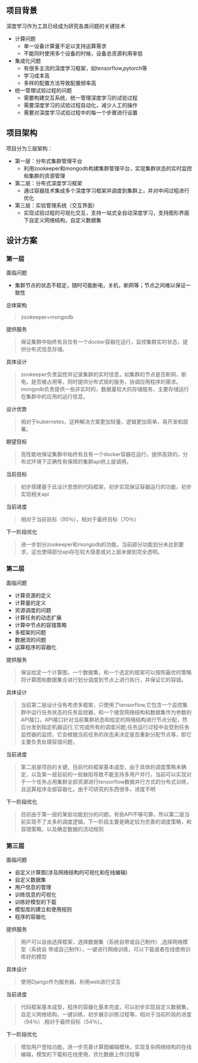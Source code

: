 ## 项目背景
深度学习作为工具已经成为研究各类问题的关键技术
* 计算问题
    * 单一设备计算量不足以支持运算需求
    * 不能同时使用多个设备的时候，设备总资源利用率低
* 集成化问题
    * 有很多主流的深度学习框架，如tensorflow,pytorch等
    * 学习成本高
    * 多样的配置方法导致配置频率高
* 统一管理试验过程的问题
    * 需要构建交互系统，统一管理深度学习的试验过程
    * 需要深度学习的试验过程自动化，减少人工的操作
    * 需要对深度学习试验过程中的每一个步骤进行设置

## 项目架构
项目分为三层架构：
* 第一层：分布式集群管理平台
    * 利用zookeeper和mongodb构建集群管理平台，实现集群状态的实时监控和集群的资源管理
* 第二层：分布式深度学习框架
    * 通过容器技术集成多个深度学习框架并调度到集群上，并对中间过程进行优化
* 第三层：实验管理系统（交互界面）
    * 实现试验过程的可视化交互，支持一站式全自动深度学习，支持图形界面下自定义网络结构，自定义数据集

## 设计方案

###  第一层

面临问题
* 集群节点的状态不稳定，随时可能断电，关机，断网等；节点之间难以保证一致性

总体架构
> zookeeper+mongodb

提供服务
> 保证集群中始终有且仅有一个docker容器在运行，监控集群实时状态，提供分布式信息存储。

具体设计
> zookeeper负责监控并记录集群的实时信息，如集群的节点是否断网，断电，是否被占用等，同时提供分布式锁的服务，协调应用程序的需求。mongodb负责提供一些非实时的，数据量较大的存储服务，主要存储运行在集群中的应用的运行信息。　

设计优势
> 相对于kubernetes，这种解决方案更加轻量，逻辑更加简单，易开发和部署。

期望目标
> 高性能地保证集群中始终有且有一个docker容器在运行，提供高效的，分布式环境下正确性有保障的集群api供上层调用。

当前目标 
> 初步搭建基于此设计思想的代码框架，初步实现保证容器运行的功能，初步实现相关api

当前进度
> 相对于当前目标（95％），相对于最终目标（70％）

下一阶段优化
> 进一步划分zookeeper和mongodb的功能，当前部分功能划分未达到要求，这也使得部分api存在较大隐患或对上层未做到完全透明。

### 第二层
面临问题
* 计算资源的定义
* 计算量的定义
* 资源调度的问题
* 计算任务的动态扩展
* 计算中节点的容错策略
* 多框架的问题
* 数据流的问题
* 运算程序的容器化

提供服务
> 保证给定一个计算图，一个数据集，和一个选定的框架可以按照最优的策略将计算图和数据集合进行划分调度到节点上进行执行，并保证它的容错。

具体设计
> 当前第二层设计没有考虑多框架，只使用了tensorflow,它包含一个监控集群中运行任务状态的任务监控器，和一个接受网络结构和数据集作为参数的API接口，API接口针对当前集群状态和给定的网络结构进行节点分配，然后分发到指定机器运行,它完成所有的调度问题;任务运行过程中会受到任务监控器的监控，它会根据当前任务的状态来决定是否重新分配节点等，即它主要负责处理容错问题，

当前进度
> 第二层是项目的关键，目前代码框架基本成型，由于具体的调度策略未确定，以及第一层目前的一些缺陷导致不能支持多用户并行，当前可以实现对于一个任务占用集群全部资源进行tensorflow数据并行方式的分布式训练，且运算程序全部容器化，由于可研究的东西很多，进度不明

下一阶段优化
> 目前由于第一层的某些功能划分的问题，有些API不够可靠，所以第二层当前实现不了太多的调度逻辑，下一阶段主要是确定较为完善的调度策略，和容错策略，以及确定数据的流动规则

### 第三层
面临问题
* 自定义计算图(涉及网络结构的可视化和在线编辑)
* 自定义数据集
* 用户信息的管理
* 训练信息的可视化
* 训练好模型的下载
* 模型库的建立和使用规则
* 程序的容器化

提供服务
> 用户可以自由选择框架，选择数据集（系统自带或自己制作）,选择网络模型（系统自
带或自己制作），一键进行网络训练，可以下载或者在线使用训练好的模型

具体设计
> 使用Django作为服务器，利用web进行交互

当前进度
> 代码框架基本成型，程序的容器化基本完成，可以初步实现自定义数据集，自定义网络结构，一键训练，初步展示训练过程等，相对于当前阶段的进度（94％）,相对于最终目标（54％）。

下一阶段优化
> 增加用户登陆功能，进一步完善计算图编辑模块，实现复杂网络结构的在线编辑，模型的下载和在线使用，优化数据上传过程等
